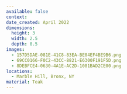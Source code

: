 ```yaml
---
available: false
context:
date_created: April 2022
dimensions:
  height: 3
  width: 2.5
  depth: 0.5
images:
  - 157D5DAE-081E-41C8-83EA-BE04EF4BE9B6.png
  - 69CC0166-F0C2-43CC-8821-E6300F191F5D.png
  - 8DEBFCE4-0630-4A1E-AC2D-1081BAD2CE00.png
locations:
  - Marble Hill, Bronx, NY
material: Teak
---
```


